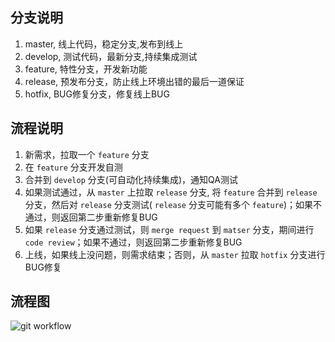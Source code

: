 ## 分支说明
 1. master, 线上代码，稳定分支,发布到线上
 2. develop, 测试代码，最新分支,持续集成测试
 3. feature, 特性分支，开发新功能
 4. release, 预发布分支，防止线上环境出错的最后一道保证
 5. hotfix, BUG修复分支，修复线上BUG

## 流程说明
 1. 新需求，拉取一个 `feature` 分支
 2. 在 `feature` 分支开发自测
 3. 合并到 `develop` 分支(可自动化持续集成)，通知QA测试
 4. 如果测试通过，从 `master` 上拉取 `release` 分支, 将 `feature` 合并到 `release` 分支，然后对 `release` 分支测试( `release` 分支可能有多个 `feature`)；如果不通过，则返回第二步重新修复BUG
 5. 如果 `release` 分支通过测试，则 `merge request` 到 `matser` 分支，期间进行 `code review`；如果不通过，则返回第二步重新修复BUG
 6. 上线，如果线上没问题，则需求结束；否则，从 `master` 拉取 `hotfix` 分支进行BUG修复

## 流程图
 ![git workflow](http://oe8xfchya.bkt.clouddn.com/%E6%B5%81%E7%A8%8B%20%281%29.png)